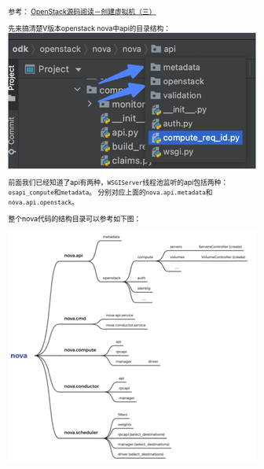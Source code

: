 参考： [OpenStack源码阅读－创建虚拟机（三）](https://blog.csdn.net/LL_JCB/article/details/80287338)

先来搞清楚V版本openstack nova中api的目录结构：
![img_4.png](img_4.png)

前面我们已经知道了api有两种，`WSGIServer`线程池监听的api包括两种：     `osapi_compute`和`metadata`。 
分别对应上面的`nova.api.metadata`和`nova.api.openstack`。

整个nova代码的结构目录可以参考如下图：

![img_5.png](img_5.png)

